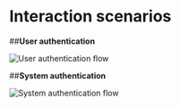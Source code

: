 ﻿# Interaction scenarios

##**User authentication**


<img src="../../../assets/umls/mpower/interaction_scenarios/user_lightmode.svg" alt="User authentication flow">


##**System authentication**


<img src="../../../assets/umls/mpower/interaction_scenarios/system_lightmode.svg" alt="System authentication flow">

